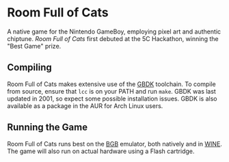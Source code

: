 # Room Full of Cats

A native game for the Nintendo GameBoy, employing pixel art and authentic
chiptune. *Room Full of Cats* first debuted at the 5C Hackathon, winning the
"Best Game" prize.

## Compiling

Room Full of Cats makes extensive use of the [GBDK] toolchain. To compile from
source, ensure that `lcc` is on your PATH and run `make`. GBDK was last updated
in 2001, so expect some possible installation issues. GBDK is also available as
a package in the AUR for Arch Linux users.

## Running the Game
Room Full of Cats runs best on the [BGB] emulator, both natively and in [WINE].
The game will also run on actual hardware using a Flash cartridge.

[GBDK]: http://www.winehq.org/
[BGB]: http://bgb.bircd.org/
[WINE]: http://www.winehq.org/

